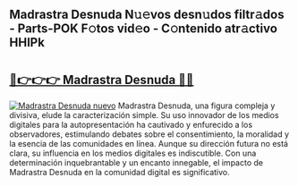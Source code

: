 ## Madrastra Desnuda N𝚞𝚎vos desn𝚞dos filtr𝚊dos - Parts-POK F𝚘tos vid𝚎o - C𝚘ntenido atr𝚊ctivo HHlPk

# <h2><a href="http://mb48tyy.tromn.icu/?c=Madrastra+Desnuda">🔗👉👉👉 Madrastra Desnuda 🔗🔗</a></h2>

[![Madrastra Desnuda nuevo](https://i.imgur.com/pEAQMta.gif)](http://mb48tyy.tromn.icu/?c=Madrastra+Desnuda)
Madrastra Desnuda, una figura compleja y divisiva, elude la caracterización simple. Su uso innovador de los medios digitales para la autopresentación ha cautivado y enfurecido a los observadores, estimulando debates sobre el consentimiento, la moralidad y la esencia de las comunidades en línea. Aunque su dirección futura no está clara, su influencia en los medios digitales es indiscutible. Con una determinación inquebrantable y un encanto innegable, el impacto de Madrastra Desnuda en la comunidad digital es significativo.
